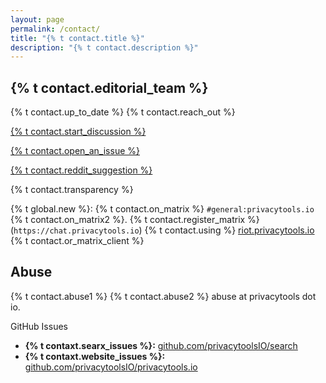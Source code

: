 ```yaml
---
layout: page
permalink: /contact/
title: "{% t contact.title %}"
description: "{% t contact.description %}"
---
```


## {% t contact.editorial_team %}

{% t contact.up_to_date %} {% t contact.reach_out %}

[<i class="fab fa-discourse fa-lg fa-fw"></i> {% t contact.start_discussion %}](https://forum.privacytools.io/)

[<i class="fab fa-github fa-lg fa-fw"></i> {% t contact.open_an_issue %}](https://github.com/privacytoolsIO/privacytools.io/issues)

[<i class="fab fa-reddit fa-lg fa-fw"></i> {% t contact.reddit_suggestion %}](https://www.reddit.com/r/privacytoolsIO/)

{% t contact.transparency %}

<span class="text-success"><i class="fas fa-comment"></i> {% t global.new %}:</span> {% t contact.on_matrix %} `#general:privacytools.io` {% t contact.on_matrix2 %}. {% t contact.register_matrix %} (`https://chat.privacytools.io`) {% t contact.using %} [riot.privacytools.io](https://riot.privacytools.io/) {% t contact.or_matrix_client %}

## Abuse

{% t contact.abuse1 %} {% t contact.abuse2 %} abuse at privacytools dot io.

<div class="row">
  <div class="col-12">
    <div class="card mb-4">
      <div class="card-header">
        GitHub Issues
      </div>
      <ul class="list-group list-group-flush">
        <li class="list-group-item"><strong>{% t contaxt.searx_issues %}:</strong> <a href="https://github.com/privacytoolsIO/search">github.com/privacytoolsIO/search</a></li>
        <li class="list-group-item"><strong>{% t contaxt.website_issues %}:</strong> <a href="https://github.com/privacytoolsIO/privacytools.io">github.com/privacytoolsIO/privacytools.io</a></li>
      </ul>
    </div>
  </div>
</div>
